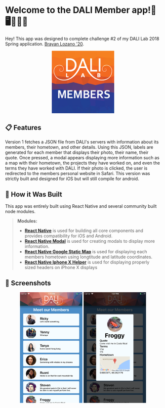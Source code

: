 # Welcome to the DALI Member app!📱🖥🙎🙎‍♂️


Hey! This app was designed to complete challenge #2 of my DALI Lab 2018 Spring application. [Brayan Lozano '20](www.brayanlozano.com).
<p align="center"><img src="https://github.com/blozano824/DaliMembers/blob/master/images/appIcon.png" alt="Drawing" height="40%" width="40%"/></p>


:clipboard: Features
----------------------------------------------------

Version 1 fetches a JSON file from DALI's servers with information about its members, their hometown, and other details. Using this JSON, labels are generated for each member that displays their photo, their name, their quote. Once pressed, a modal appears displaying more information such as a map with their hometown, the projects they have worked on, and even the terms they have worked with DALI. If their photo is clicked, the user is redirected to the members personal website in Safari. This version was strictly built and designed for iOS but will still compile for android.


:wrench: How it Was Built
-------------

This app was entirely built using React Native and several community built node modules.
> **Modules:**
> - **[React Native](https://facebook.github.io/react-native/)** is used for building all core components and provides compatibility for iOS and Android.
> - **[React Native Modal](https://github.com/react-native-community/react-native-modal)** is used for creating modals to display more information.
> - **[React Native Google Static Map](https://github.com/yelled3/react-native-google-static-map)** is used for displaying each members hometown using longtitude and latitude coordinates.
> - **[React Native Iphone X Helper](https://github.com/ptelad/react-native-iphone-x-helper)** is used for displaying properly sized headers on iPhone X displays


:iphone: Screenshots
-------------
<p align="center">
  <img src="https://github.com/blozano824/DaliMembers/blob/master/images/screenshot1.png" alt="Drawing" height="40%" width="40%"/>
  <img src="https://github.com/blozano824/DaliMembers/blob/master/images/screenshot2.png" alt="Drawing" height="40%" width="40%"/>
</p>
